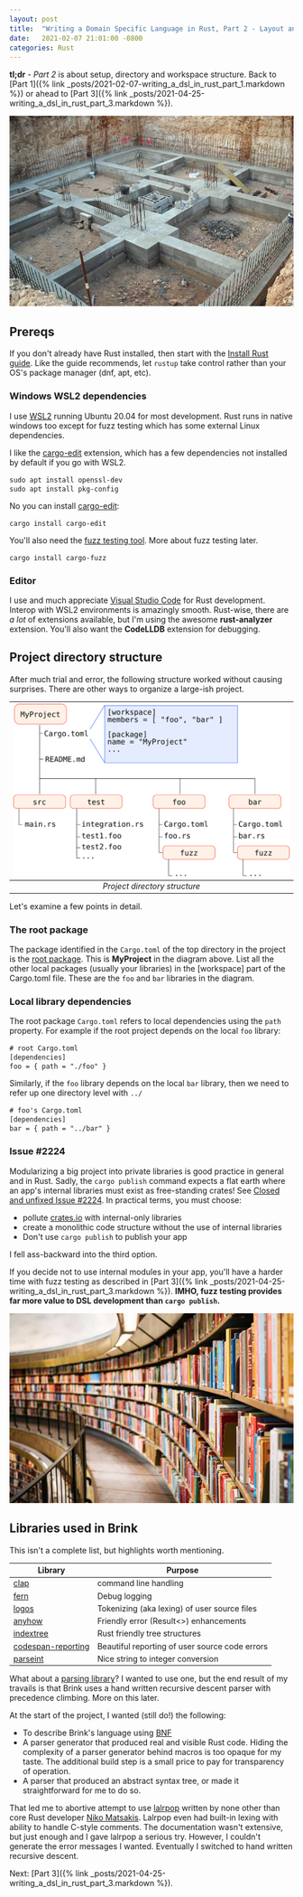 ```yaml
---
layout: post
title:  "Writing a Domain Specific Language in Rust, Part 2 - Layout and Libraries"
date:   2021-02-07 21:01:00 -0800
categories: Rust
---
```


**tl;dr** - _Part 2_ is about setup, directory and workspace structure.  Back to [Part 1]({% link _posts/2021-02-07-writing_a_dsl_in_rust_part_1.markdown %}) or ahead to [Part 3]({% link _posts/2021-04-25-writing_a_dsl_in_rust_part_3.markdown %}).

![House Foundation](/images/house_foundation.jpg)

## Prereqs

If you don't already have Rust installed, then start with the [Install Rust guide](https://www.rust-lang.org/tools/install).  Like the guide recommends, let `rustup` take control rather than your OS's package manager (dnf, apt, etc).

### Windows WSL2 dependencies

I use [WSL2](https://docs.microsoft.com/en-us/windows/wsl/install-win10) running Ubuntu 20.04 for most development.  Rust runs in native windows too except for fuzz testing which has some external Linux dependencies.

I like the [cargo-edit](https://crates.io/crates/cargo-edit) extension, which has a few dependencies not installed by default if you go with WSL2.

    sudo apt install openssl-dev
    sudo apt install pkg-config

No you can install [cargo-edit](https://medium.com/r/?url=https%3A%2F%2Fcrates.io%2Fcrates%2Fcargo-edit):

    cargo install cargo-edit

You'll also need the [fuzz testing tool](https://github.com/rust-fuzz/cargo-fuzz).  More about fuzz testing later.

    cargo install cargo-fuzz

### Editor

I use and much appreciate [Visual Studio Code](https://code.visualstudio.com/) for Rust development.  Interop with WSL2 environments is amazingly smooth.  Rust-wise, there are _a lot_ of extensions available, but I'm using the awesome **rust-analyzer** extension.  You'll also want the **CodeLLDB** extension for debugging.

## Project directory structure

After much trial and error, the following structure worked without causing surprises.  There are other ways to organize a large-ish project.

| ![project directory structure diagram](/images/project_structure.svg) | 
|:--:| 
| *Project directory structure* |

Let's examine a few points in detail.

### The root package
The package identified in the `Cargo.toml` of the top directory in the project is the [root package](https://doc.rust-lang.org/cargo/reference/workspaces.html#root-package).  This is __MyProject__ in the diagram above.  List all the other local packages (usually your libraries) in the \[workspace\] part of the Cargo.toml file.  These are the `foo` and `bar` libraries in the diagram.

### Local library dependencies
The root package `Cargo.toml` refers to local dependencies using the `path` property.  For example if the root project depends on the local `foo` library:

    # root Cargo.toml
    [dependencies]
    foo = { path = "./foo" }

Similarly, if the `foo` library depends on the local `bar` library, then we need to refer up one directory level with `../`

    # foo's Cargo.toml
    [dependencies]
    bar = { path = "../bar" }

### Issue #2224
Modularizing a big project into private libraries is good practice in general and in Rust.  Sadly, the `cargo publish` command expects a flat earth where an app's internal libraries must exist as free-standing crates!  See [Closed and unfixed Issue #2224](https://github.com/rust-lang/rfcs/pull/2224).  In practical terms, you must choose:
* pollute [crates.io](https://crates.io/) with internal-only libraries
* create a monolithic code structure without the use of internal libraries
* Don't use `cargo publish` to publish your app

I fell ass-backward into the third option.

If you decide not to use internal modules in your app, you'll have a harder time with fuzz testing as described in [Part 3]({% link _posts/2021-04-25-writing_a_dsl_in_rust_part_3.markdown %}).  __IMHO, fuzz testing provides far more value to DSL development than `cargo publish`.__ 

![Library](/images/library.jpg)
## Libraries used in Brink

This isn't a complete list, but highlights worth mentioning.

|__Library__| __Purpose__ |
|-----------|-------------|
| [clap](https://docs.rs/clap) | command line handling |
| [fern](https://docs.rs/fern) | Debug logging |
| [logos](https://docs.rs/logos) | Tokenizing (aka lexing) of user source files |
| [anyhow](https://docs.rs/anyhow) | Friendly error (Result<>) enhancements |
| [indextree](https://docs.rs/indextree) | Rust friendly tree structures |
| [codespan-reporting](https://docs.rs/codespan-reporting) | Beautiful reporting of user source code errors |
| [parseint](https://docs.rs/parse_int) | Nice string to integer conversion |


What about a [parsing library](https://lib.rs/parsing)?  I wanted to use one, but the end result of my travails is that Brink uses a hand written recursive descent parser with precedence climbing.  More on this later.

At the start of the project, I wanted (still do!) the following:
* To describe Brink's language using [BNF](https://en.wikipedia.org/wiki/Backus%E2%80%93Naur_form)
* A parser generator that produced real and visible Rust code.  Hiding the complexity of a parser generator behind macros is too opaque for my taste.  The additional build step is a small price to pay for transparency of operation.
* A parser that produced an abstract syntax tree, or made it straightforward for me to do so.

That led me to abortive attempt to use [lalrpop](https://docs.rs/lalrpop) written by none other than core Rust developer [Niko Matsakis](https://github.com/nikomatsakis).  Lalrpop even had built-in lexing with ability to handle C-style comments.  The documentation wasn't extensive, but just enough and I gave lalrpop a serious try.  However, I couldn't generate the error messages I wanted.  Eventually I switched to hand written recursive descent.

Next: [Part 3]({% link _posts/2021-04-25-writing_a_dsl_in_rust_part_3.markdown %}).
